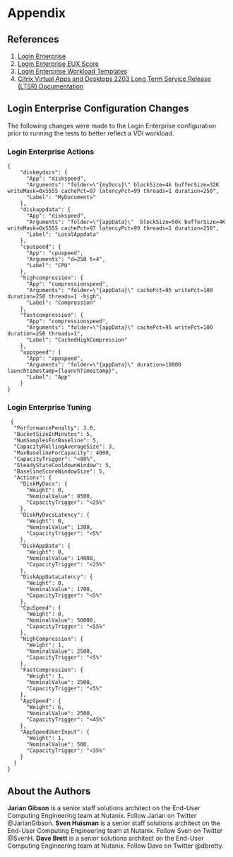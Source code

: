 # Appendix

## References

1.  [Login Enterprise](https://www.loginvsi.com/)
2.  [Login Enterprise EUX Score](https://support.loginvsi.com/hc/en-us/articles/4408717958162-Login-Enterprise-EUX-Score-#h_01GS8W30049HVB851TX60TDKS3)
3.  [Login Enterprise Workload Templates](https://support.loginvsi.com/hc/en-us/sections/360001765419-Workload-Templates)
4.  [Citrix Virtual Apps and Desktops 2203 Long Term Service Release (LTSR) Documentation](https://docs.citrix.com/en-us/citrix-virtual-apps-desktops/2203-ltsr/)

## Login Enterprise Configuration Changes

The following changes were made to the Login Enterprise configuration prior to running the tests to better reflect a VDI workload.

### Login Enterprise Actions

```
{
    "diskmydocs": {
      "App": "diskspeed",
      "Arguments": "folder=\"{myDocs}\" blockSize=4k bufferSize=32K writeMask=0x5555 cachePct=97 latencyPct=99 threads=1 duration=250",
      "Label": "MyDocuments"
    },
    "diskappdata": {
      "App": "diskspeed",
      "Arguments": "folder=\"{appData}\"  blockSize=50k bufferSize=4K writeMask=0x5555 cachePct=97 latencyPct=99 threads=1 duration=250",
      "Label": "LocalAppdata"
    },
    "cpuspeed": {
      "App": "cpuspeed",
      "Arguments": "d=250 t=4",
      "Label": "CPU"
    },
    "highcompression": {
      "App": "compressionspeed",
      "Arguments": "folder=\"{appData}\" cachePct=95 writePct=100 duration=250 threads=1 -high",
      "Label": "Compression"
    },
    "fastcompression": {
      "App": "compressionspeed",
      "Arguments": "folder=\"{appData}\" cachePct=95 writePct=100 duration=250 threads=1",
      "Label": "CachedHighCompression"
    },
    "appspeed": {
      "App": "appspeed",
      "Arguments": "folder=\"{appData}\" duration=10000 launchtimestamp={launchTimestamp}",
      "Label": "App"
    }
}
```

### Login Enterprise Tuning

```
 {
  "PerformancePenalty": 3.0,
  "BucketSizeInMinutes": 5,
  "NumSamplesForBaseline": 5,
  "CapacityRollingAverageSize": 3,
  "MaxBaselineForCapacity": 4000,
  "CapacityTrigger": "<80%",
  "SteadyStateCooldownWindow": 5,
  "BaselineScoreWindowSize": 5,
  "Actions": {
    "DiskMyDocs": {
      "Weight": 0,
      "NominalValue": 8500,
      "CapacityTrigger": "<25%"
    },
    "DiskMyDocsLatency": {
      "Weight": 0,
      "NominalValue": 1200,
      "CapacityTrigger": "<5%"
    },
    "DiskAppData": {
      "Weight": 0,
      "NominalValue": 14000,
      "CapacityTrigger": "<25%"
    },
    "DiskAppDataLatency": {
      "Weight": 0,
      "NominalValue": 1700,
      "CapacityTrigger": "<5%"
    },
    "CpuSpeed": {
      "Weight": 0,
      "NominalValue": 50000,
      "CapacityTrigger": "<55%"
    },
    "HighCompression": {
      "Weight": 1,
      "NominalValue": 2500,
      "CapacityTrigger": "<5%"
    },
    "FastCompression": {
      "Weight": 1,
      "NominalValue": 2500,
      "CapacityTrigger": "<5%"
    },
    "AppSpeed": {
      "Weight": 6,
      "NominalValue": 2500,
      "CapacityTrigger": "<45%"
    },
    "AppSpeedUserInput": {
      "Weight": 1,
      "NominalValue": 500,
      "CapacityTrigger": "<35%"
    }
  }
}
```

## About the Authors
**Jarian Gibson** is a senior staff solutions architect on the End-User Computing Engineering team at Nutanix. Follow Jarian on Twitter @JarianGibson.
**Sven Huisman** is a senior staff solutions architect on the End-User Computing Engineering team at Nutanix. Follow Sven on Twitter @SvenH.
**Dave Brett** is a senior solutions architect on the End-User Computing Engineering team at Nutanix. Follow Dave on Twitter @dbretty.
